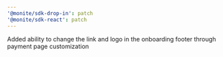 ```yaml
---
'@monite/sdk-drop-in': patch
'@monite/sdk-react': patch
---
```


Added ability to change the link and logo in the onboarding footer through payment page customization
